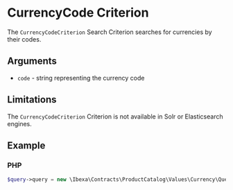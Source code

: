# CurrencyCode Criterion

The `CurrencyCodeCriterion` Search Criterion searches for currencies by their codes.

## Arguments

- `code` - string representing the currency code

## Limitations

The `CurrencyCodeCriterion` Criterion is not available in Solr or Elasticsearch engines.

## Example

### PHP

``` php
$query->query = new \Ibexa\Contracts\ProductCatalog\Values\Currency\Query\Criterion\CurrencyCodeCriterion('EUR');
```

